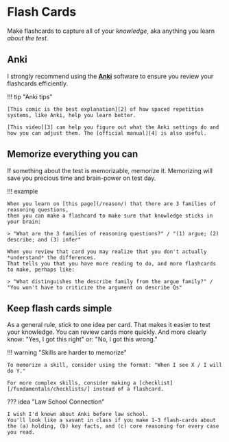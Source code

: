 # Flash Cards

Make flashcards to capture all of your *knowledge*, aka anything you learn *about the test*.

## Anki

I strongly recommend using the **[Anki][1]** software to ensure you review your flashcards efficiently.

!!! tip "Anki tips"

    [This comic is the best explanation][2] of how spaced repetition systems, like Anki, help you learn better.

    [This video][3] can help you figure out what the Anki settings do and how you can adjust them. The [official manual][4] is also useful.

## Memorize everything you can

If something about the test is memorizable, memorize it.
Memorizing will save you precious time and brain-power on test day.

!!! example

    When you learn on [this page](/reason/) that there are 3 families of reasoning questions, 
    then you can make a flashcard to make sure that knowledge sticks in your brain:
    
    > "What are the 3 families of reasoning questions?" / "(1) argue; (2) describe; and (3) infer"

    When you review that card you may realize that you don't actually *understand* the differences.
    That tells you that you have more reading to do, and more flashcards to make, perhaps like:

    > "What distinguishes the describe family from the argue family?" / "You won't have to criticize the argument on describe Qs"

## Keep flash cards simple

As a general rule, stick to one idea per card.
That makes it easier to test your knowledge.
You can review cards more quickly.
And more clearly know: "Yes, I got this right" or: "No, I got this wrong."

!!! warning "Skills are harder to memorize"

    To memorize a skill, consider using the format: "When I see X / I will do Y."

    For more complex skills, consider making a [checklist][/fundamentals/checklists/] instead of a flashcard.

??? idea "Law School Connection"

    I wish I'd known about Anki before law school.
    You'll look like a savant in class if you make 1-3 flash-cards about the (a) holding, (b) key facts, and (c) core reasoning for every case you read.

[1]: https://apps.ankiweb.net/
[2]: https://ncase.me/remember/
[3]: https://www.youtube.com/watch?v=uLfczzq9z_8
[4]: https://docs.ankiweb.net/getting-started.html
